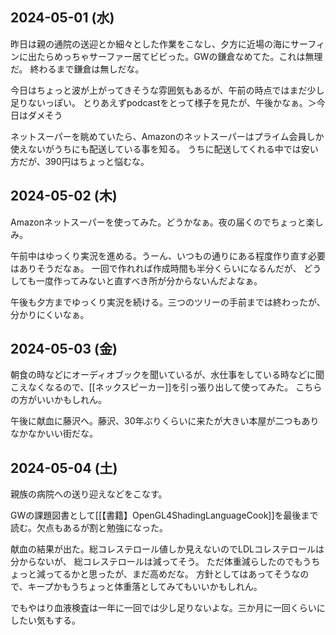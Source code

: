 ## 2024-05-01 (水)

昨日は親の通院の送迎とか細々とした作業をこなし、夕方に近場の海にサーフィンに出たらめっちゃサーファー居てビビった。GWの鎌倉なめてた。これは無理だ。
終わるまで鎌倉は無しだな。

今日はちょっと波が上がってきそうな雰囲気もあるが、午前の時点ではまだ少し足りないっぽい。
とりあえずpodcastをとって様子を見たが、午後かなぁ。＞今日はダメそう

ネットスーパーを眺めていたら、Amazonのネットスーパーはプライム会員しか使えないがうちにも配送している事を知る。
うちに配送してくれる中では安い方だが、390円はちょっと悩むな。

## 2024-05-02 (木)

Amazonネットスーパーを使ってみた。どうかなぁ。夜の届くのでちょっと楽しみ。

午前中はゆっくり実況を進める。うーん、いつもの通りにある程度作り直す必要はありそうだなぁ。
一回で作れれば作成時間も半分くらいになるんだが、
どうしても一度作ってみないと直すべき所が分からないんだよなぁ。

午後も夕方までゆっくり実況を続ける。三つのツリーの手前までは終わったが、分かりにくいなぁ。

## 2024-05-03 (金)

朝食の時などにオーディオブックを聞いているが、水仕事をしている時などに聞こえなくなるので、[[ネックスピーカー]]を引っ張り出して使ってみた。
こちらの方がいいかもしれん。

午後に献血に藤沢へ。藤沢、30年ぶりくらいに来たが大きい本屋が二つもありなかなかいい街だな。

## 2024-05-04 (土)

親族の病院への送り迎えなどをこなす。

GWの課題図書として[[【書籍】OpenGL4ShadingLanguageCook]]を最後まで読む。欠点もあるが割と勉強になった。

献血の結果が出た。総コレステロール値しか見えないのでLDLコレステロールは分からないが、
総コレステロールは減ってそう。
ただ体重減らしたのでもうちょっと減ってるかと思ったが、まだ高めだな。
方針としてはあってそうなので、キープかもうちょっと体重落としてみてもいいかもしれん。

でもやはり血液検査は一年に一回では少し足りないよな。三か月に一回くらいにしたい気もする。
